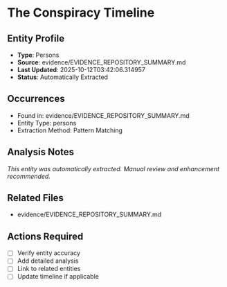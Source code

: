 # The Conspiracy Timeline

## Entity Profile
- **Type**: Persons
- **Source**: evidence/EVIDENCE_REPOSITORY_SUMMARY.md
- **Last Updated**: 2025-10-12T03:42:06.314957
- **Status**: Automatically Extracted

## Occurrences
- Found in: evidence/EVIDENCE_REPOSITORY_SUMMARY.md
- Entity Type: persons
- Extraction Method: Pattern Matching

## Analysis Notes
*This entity was automatically extracted. Manual review and enhancement recommended.*

## Related Files
- evidence/EVIDENCE_REPOSITORY_SUMMARY.md

## Actions Required
- [ ] Verify entity accuracy
- [ ] Add detailed analysis
- [ ] Link to related entities
- [ ] Update timeline if applicable
